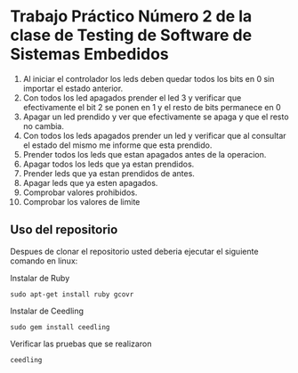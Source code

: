 # Trabajo Práctico Número 2 de la clase de Testing de Software de Sistemas Embedidos


1.  Al iniciar el controlador los leds deben quedar todos 
    los bits en 0 sin importar el estado anterior.
2.  Con todos los led apagados prender el led 3 y verificar que 
    efectivamente el bit 2 se ponen en 1 y el resto de bits permanece en 0
3.  Apagar un led prendido y ver que efectivamente se apaga y que el resto no cambia.
4.  Con todos los leds apagados prender un led y verificar que al consultar el estado del mismo me informe que esta prendido.
5.  Prender todos los leds que estan apagados antes de la operacion.
6.  Apagar todos los leds que ya estan prendidos.
7.  Prender leds que ya estan prendidos de antes.
8.  Apagar leds que ya esten apagados.
9.  Comprobar valores prohibidos.
10. Comprobar los valores de limite

## Uso del repositorio

Despues de clonar el repositorio usted deberia ejecutar el siguiente comando en linux:

Instalar de Ruby
```
sudo apt-get install ruby gcovr
```


Instalar de Ceedling
```
sudo gem install ceedling
```

Verificar las pruebas que se realizaron
```
ceedling
```
